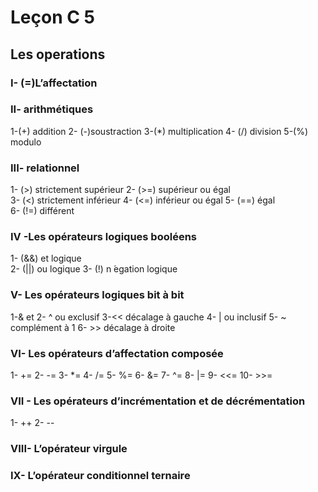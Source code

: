 # Leçon C 5

## Les operations 

### I- (=)L’affectation
 

### II- arithmétiques

 
1-(+) addition
2- (-)soustraction
3-(*) multiplication
4- (/) division
5-(%) modulo

### III- relationnel

1- (>) strictement supérieur 
2- (>=) supérieur ou égal  
3- (<) strictement inférieur 
4- (<=) inférieur ou égal
5- (==) égal  
6- (!=) différent

### IV -Les opérateurs logiques booléens

1- (&&) et logique  
2- (||) ou logique 
3- (!) n ́egation logique

### V- Les opérateurs logiques bit à bit

1-& et
2- ^ ou exclusif
3-<< décalage à gauche
4- | ou inclusif
5- ~ complément à 1
6- >> décalage à droite

### VI- Les opérateurs d’affectation composée

1- += 
2- -= 
3- *= 
4- /=
5- %= 
6- &= 
7- ^= 
8- |= 
9- <<= 
10- >>=

### VII - Les opérateurs d’incrémentation et de décrémentation

1- ++
2- --

### VIII- L’opérateur virgule

### IX- L’opérateur conditionnel ternaire
